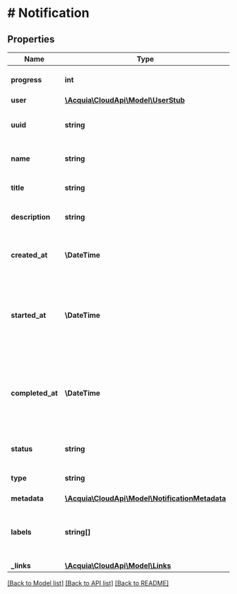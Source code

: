 # # Notification

## Properties

Name | Type | Description | Notes
------------ | ------------- | ------------- | -------------
**progress** | **int** | The notification progress. |
**user** | [**\Acquia\CloudApi\Model\UserStub**](UserStub.md) |  |
**uuid** | **string** | The notification unique identifier. |
**name** | **string** | The notification name. |
**title** | **string** | The operation title. |
**description** | **string** | The notification description. |
**created_at** | **\DateTime** | The time that this notification was created. |
**started_at** | **\DateTime** | The time that the task or event this notification is tracking was started at. |
**completed_at** | **\DateTime** | The time that the task or event this notification is tracking was completed at. |
**status** | **string** | The status of the notification. |
**type** | **string** | The notification type. |
**metadata** | [**\Acquia\CloudApi\Model\NotificationMetadata**](NotificationMetadata.md) |  |
**labels** | **string[]** | An array of various labels associated with a notification. |
**_links** | [**\Acquia\CloudApi\Model\Links**](Links.md) |  |

[[Back to Model list]](../../README.md#models) [[Back to API list]](../../README.md#endpoints) [[Back to README]](../../README.md)
